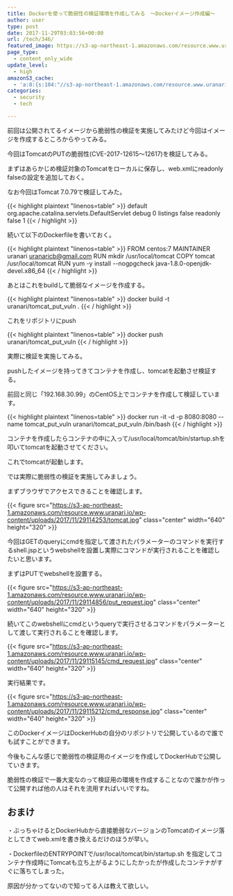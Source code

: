 ```yaml
---
title: Dockerを使って脆弱性の検証環境を作成してみる　～Dockerイメージ作成編～
author: user
type: post
date: 2017-11-29T03:03:56+00:00
url: /tech/346/
featured_image: https://s3-ap-northeast-1.amazonaws.com/resource.www.uranari.io/wp-content/uploads/2017/11/29114253/tomcat.jpg
page_type:
  - content_only_wide
update_level:
  - high
amazonS3_cache:
  - 'a:8:{s:104:"//s3-ap-northeast-1.amazonaws.com/resource.www.uranari.io/wp-content/uploads/2017/11/29114253/tomcat.jpg";i:349;s:54:"//www.uranari.io/wp-content/uploads/2017/11/tomcat.jpg";i:349;s:109:"//s3-ap-northeast-1.amazonaws.com/resource.www.uranari.io/wp-content/uploads/2017/11/29114856/put_request.jpg";i:351;s:59:"//www.uranari.io/wp-content/uploads/2017/11/put_request.jpg";i:351;s:109:"//s3-ap-northeast-1.amazonaws.com/resource.www.uranari.io/wp-content/uploads/2017/11/29115145/cmd_request.jpg";i:352;s:59:"//www.uranari.io/wp-content/uploads/2017/11/cmd_request.jpg";i:352;s:110:"//s3-ap-northeast-1.amazonaws.com/resource.www.uranari.io/wp-content/uploads/2017/11/29115212/cmd_response.jpg";i:353;s:60:"//www.uranari.io/wp-content/uploads/2017/11/cmd_response.jpg";i:353;}'
categories:
  - security
  - tech

---
```

前回は公開されてるイメージから脆弱性の検証を実施してみたけど今回はイメージを作成するところからやってみる。

今回はTomcatのPUTの脆弱性(CVE-2017-12615～12617)を検証してみる。

まずはあらかじめ検証対象のTomcatをローカルに保存し、web.xmlにreadonly falseの設定を追加しておく。

なお今回はTomcat 7.0.79で検証してみた。

{{< highlight plaintext "linenos=table" >}}
<servlet>
    <servlet-name>default</servlet-name>
    <servlet-class>org.apache.catalina.servlets.DefaultServlet</servlet-class>
    <init-param>
        <param-name>debug</param-name>
        <param-value>0</param-value>
    </init-param>
    <init-param>
        <param-name>listings</param-name>
        <param-value>false</param-value>
    </init-param>
    <init-param>
        <param-name>readonly</param-name>
        <param-value>false</param-value>
    </init-param>
    <load-on-startup>1</load-on-startup>
</servlet></pre>
{{< / highlight >}}

続いて以下のDockerfileを書いておく。

{{< highlight plaintext "linenos=table" >}}
FROM centos:7
MAINTAINER uranari <uranaricb@gmail.com>
RUN mkdir /usr/local/tomcat
COPY tomcat /usr/local/tomcat
RUN yum -y install --nogpgcheck java-1.8.0-openjdk-devel.x86_64
{{< / highlight >}}

あとはこれをbuildして脆弱なイメージを作成する。

{{< highlight plaintext "linenos=table" >}}
docker build -t uranari/tomcat_put_vuln .
{{< / highlight >}}

これをリポジトリにpush

{{< highlight plaintext "linenos=table" >}}
docker push uranari/tomcat_put_vuln
{{< / highlight >}}

実際に検証を実施してみる。
  
pushしたイメージを持ってきてコンテナを作成し、tomcatを起動させ検証する。
  
前回と同じ「192.168.30.99」のCentOS上でコンテナを作成して検証しています。

{{< highlight plaintext "linenos=table" >}}
docker run -it -d -p 8080:8080 --name tomcat_put_vuln uranari/tomcat_put_vuln /bin/bash
{{< / highlight >}}

コンテナを作成したらコンテナの中に入って/usr/local/tomcat/bin/startup.shを叩いてtomcatを起動させてください。
  
これでtomcatが起動します。

では実際に脆弱性の検証を実施してみましょう。
  
まずブラウザでアクセスできることを確認します。
  
{{< figure src="https://s3-ap-northeast-1.amazonaws.com/resource.www.uranari.io/wp-content/uploads/2017/11/29114253/tomcat.jpg" class="center" width="640" height="320" >}}

今回はGETのqueryにcmdを指定して渡されたパラメーターのコマンドを実行するshell.jspというwebshellを設置し実際にコマンドが実行されることを確認したいと思います。
  
まずはPUTでwebshellを設置する。
  
{{< figure src="https://s3-ap-northeast-1.amazonaws.com/resource.www.uranari.io/wp-content/uploads/2017/11/29114856/put_request.jpg" class="center" width="640" height="320" >}}

続いてこのwebshellにcmdというqueryで実行させるコマンドをパラメーターとして渡して実行されることを確認します。
  
{{< figure src="https://s3-ap-northeast-1.amazonaws.com/resource.www.uranari.io/wp-content/uploads/2017/11/29115145/cmd_request.jpg" class="center" width="640" height="320" >}}

実行結果です。
  
{{< figure src="https://s3-ap-northeast-1.amazonaws.com/resource.www.uranari.io/wp-content/uploads/2017/11/29115212/cmd_response.jpg" class="center" width="640" height="320" >}}

このDockerイメージはDockerHubの自分のリポジトリで公開しているので誰でも試すことができます。
  
今後もこんな感じで脆弱性の検証用のイメージを作成してDockerHubで公開していきます。
  
脆弱性の検証で一番大変なのって検証用の環境を作成することなので誰かが作って公開すれば他の人はそれを流用すればいいですね。

## おまけ

・ぶっちゃけるとDockerHubから直接脆弱なバージョンのTomcatのイメージ落としてきてweb.xmlを書き換えるだけのほうが早い。
  
・DockerfileのENTRYPOINTで/usr/local/tomcat/bin/startup.sh を指定してコンテナ作成時にTomcatも立ち上がるようにしたかったが作成したコンテナがすぐに落ちてしまった。
    
原因が分かってないので知ってる人は教えて欲しい。